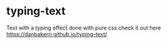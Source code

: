 # typing-text

Text with a typing effect done with pure css check it out here https://danbakerri.github.io/typing-text/
